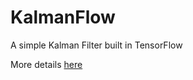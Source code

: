 # KalmanFlow
A simple Kalman Filter built in TensorFlow

More details [here][page]

[page]: https://jnafzig.github.io/KalmanFlow/
